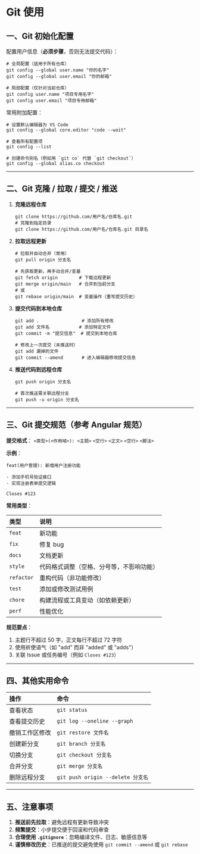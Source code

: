 # Git 使用

## 一、Git 初始化配置

配置用户信息（**必须步骤**，否则无法提交代码）：

```
# 全局配置（适用于所有仓库）
git config --global user.name "你的名字"
git config --global user.email "你的邮箱"

# 局部配置（仅针对当前仓库）
git config user.name "项目专用名字"
git config user.email "项目专用邮箱"
```

常用附加配置：

```
# 设置默认编辑器为 VS Code
git config --global core.editor "code --wait"

# 查看所有配置项
git config --list

# 创建命令别名（例如用 `git co` 代替 `git checkout`）
git config --global alias.co checkout
```

------

## 二、Git 克隆 / 拉取 / 提交 / 推送

1. **克隆远程仓库**

   ```
   git clone https://github.com/用户名/仓库名.git
   # 克隆到指定目录
   git clone https://github.com/用户名/仓库名.git 目录名
   ```
   
2. **拉取远程更新**

   ```
   # 拉取并自动合并（常用）
   git pull origin 分支名
   
   # 先获取更新，再手动合并/变基
   git fetch origin        # 下载远程更新
   git merge origin/main   # 合并到当前分支
   # 或
   git rebase origin/main  # 变基操作（重写提交历史）
   ```
   
3. **提交代码到本地仓库**

   ```
   git add .                # 添加所有修改
   git add 文件名           # 添加特定文件
   git commit -m "提交信息"  # 提交到本地仓库
   
   # 修改上一次提交（未推送时）
   git add 漏掉的文件
   git commit --amend       # 进入编辑器修改提交信息
   ```
   
4. **推送代码到远程仓库**

   ```
   git push origin 分支名
   
   # 首次推送需关联远程分支
   git push -u origin 分支名
   ```

------

## 三、Git 提交规范（参考 Angular 规范）

**提交格式**：
`<类型>(<作用域>): <主题>`
`<空行>`
`<正文>`
`<空行>`
`<脚注>`

**示例**：

```
feat(用户管理): 新增用户注册功能

- 添加手机号验证接口
- 实现注册表单提交逻辑

Closes #123
```

**常用类型**：

| 类型       | 说明                                     |
| :--------- | :--------------------------------------- |
| `feat`     | 新功能                                   |
| `fix`      | 修复 bug                                 |
| `docs`     | 文档更新                                 |
| `style`    | 代码格式调整（空格、分号等，不影响功能） |
| `refactor` | 重构代码（非功能修改）                   |
| `test`     | 添加或修改测试用例                       |
| `chore`    | 构建流程或工具变动（如依赖更新）         |
| `perf`     | 性能优化                                 |

**规范要点**：

1. 主题行不超过 50 字，正文每行不超过 72 字符
2. 使用祈使语气（如 "add" 而非 "added" 或 "adds"）
3. 关联 Issue 或任务编号（例如 `Closes #123`）

------

## 四、其他实用命令

| 操作           | 命令                              |
| :------------- | :-------------------------------- |
| 查看状态       | `git status`                      |
| 查看提交历史   | `git log --oneline --graph`       |
| 撤销工作区修改 | `git restore 文件名`              |
| 创建新分支     | `git branch 分支名`               |
| 切换分支       | `git checkout 分支名`             |
| 合并分支       | `git merge 分支名`                |
| 删除远程分支   | `git push origin --delete 分支名` |

------

## 五、注意事项

1. **推送前先拉取**：避免远程有更新导致冲突
2. **频繁提交**：小步提交便于回滚和代码审查
3. **合理使用 `.gitignore`**：忽略编译文件、日志、敏感信息等
4. **谨慎修改历史**：已推送的提交避免使用 `git commit --amend` 或 `git rebase`